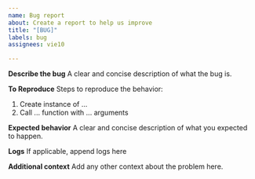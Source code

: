 ```yaml
---
name: Bug report
about: Create a report to help us improve
title: "[BUG]"
labels: bug
assignees: vie10

---
```


**Describe the bug**
A clear and concise description of what the bug is.

**To Reproduce**
Steps to reproduce the behavior:
1. Create instance of ...
2. Call ... function with ... arguments

**Expected behavior**
A clear and concise description of what you expected to happen.

**Logs**
If applicable, append logs here

**Additional context**
Add any other context about the problem here.
